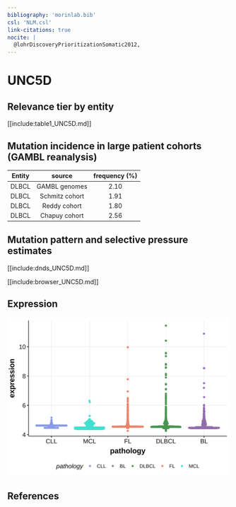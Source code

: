 ```yaml
---
bibliography: 'morinlab.bib'
csl: 'NLM.csl'
link-citations: true
nocite: |
  @lohrDiscoveryPrioritizationSomatic2012, 
---
```

# UNC5D

## Relevance tier by entity

[[include:table1_UNC5D.md]]

## Mutation incidence in large patient cohorts (GAMBL reanalysis)

|Entity|source        |frequency (%)|
|:------:|:--------------:|:-------------:|
|DLBCL |GAMBL genomes |2.10         |
|DLBCL |Schmitz cohort|1.91         |
|DLBCL |Reddy cohort  |1.80         |
|DLBCL |Chapuy cohort |2.56         |

## Mutation pattern and selective pressure estimates

[[include:dnds_UNC5D.md]]



[[include:browser_UNC5D.md]]

## Expression
![](images/gene_expression/UNC5D_by_pathology.svg)

<!-- ORIGIN: Unknown -->

## References
